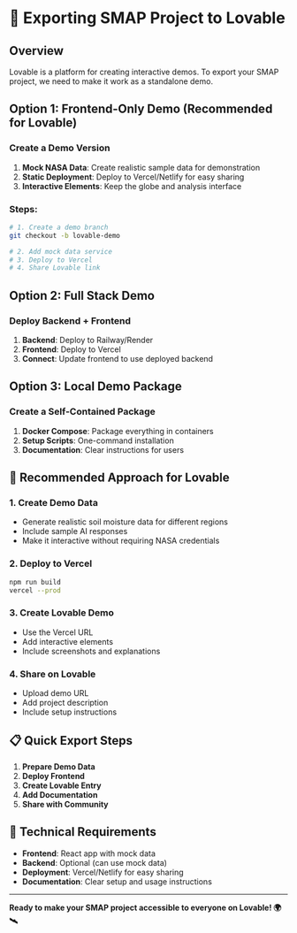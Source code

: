 # 🚀 Exporting SMAP Project to Lovable

## Overview
Lovable is a platform for creating interactive demos. To export your SMAP project, we need to make it work as a standalone demo.

## Option 1: Frontend-Only Demo (Recommended for Lovable)

### Create a Demo Version
1. **Mock NASA Data**: Create realistic sample data for demonstration
2. **Static Deployment**: Deploy to Vercel/Netlify for easy sharing
3. **Interactive Elements**: Keep the globe and analysis interface

### Steps:
```bash
# 1. Create a demo branch
git checkout -b lovable-demo

# 2. Add mock data service
# 3. Deploy to Vercel
# 4. Share Lovable link
```

## Option 2: Full Stack Demo

### Deploy Backend + Frontend
1. **Backend**: Deploy to Railway/Render
2. **Frontend**: Deploy to Vercel
3. **Connect**: Update frontend to use deployed backend

## Option 3: Local Demo Package

### Create a Self-Contained Package
1. **Docker Compose**: Package everything in containers
2. **Setup Scripts**: One-command installation
3. **Documentation**: Clear instructions for users

## 🎯 Recommended Approach for Lovable

### 1. Create Demo Data
- Generate realistic soil moisture data for different regions
- Include sample AI responses
- Make it interactive without requiring NASA credentials

### 2. Deploy to Vercel
```bash
npm run build
vercel --prod
```

### 3. Create Lovable Demo
- Use the Vercel URL
- Add interactive elements
- Include screenshots and explanations

### 4. Share on Lovable
- Upload demo URL
- Add project description
- Include setup instructions

## 📋 Quick Export Steps

1. **Prepare Demo Data**
2. **Deploy Frontend**
3. **Create Lovable Entry**
4. **Add Documentation**
5. **Share with Community**

## 🔧 Technical Requirements

- **Frontend**: React app with mock data
- **Backend**: Optional (can use mock data)
- **Deployment**: Vercel/Netlify for easy sharing
- **Documentation**: Clear setup and usage instructions

---

**Ready to make your SMAP project accessible to everyone on Lovable! 🌍🛰️** 